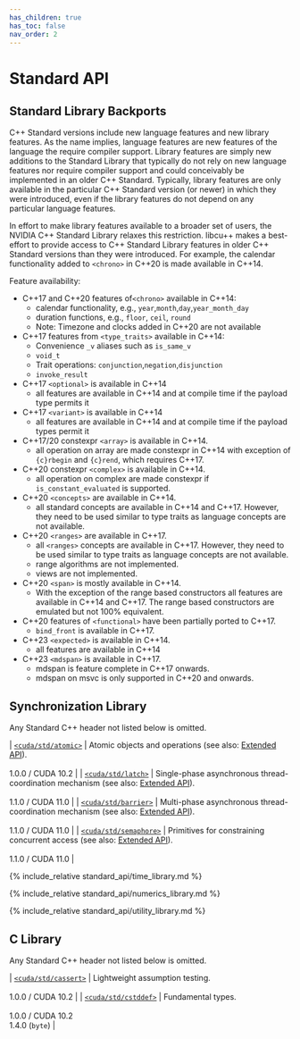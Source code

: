 ```yaml
---
has_children: true
has_toc: false
nav_order: 2
---
```


# Standard API

## Standard Library Backports

C++ Standard versions include new language features and new library features.
As the name implies, language features are new features of the language the require compiler support.
Library features are simply new additions to the Standard Library that typically do not rely on new language features nor require compiler support and could conceivably be implemented in an older C++ Standard.
Typically, library features are only available in the particular C++ Standard version (or newer) in which they were introduced, even if the library features do not depend on any particular language features.

In effort to make library features available to a broader set of users, the NVIDIA C++ Standard Library relaxes this restriction.
libcu++ makes a best-effort to provide access to C++ Standard Library features in older C++ Standard versions than they were introduced.
For example, the calendar functionality added to `<chrono>` in C++20 is made available in C++14.

Feature availability:
- C++17 and C++20 features of`<chrono>` available in C++14:
  -  calendar functionality, e.g., `year`,`month`,`day`,`year_month_day`
  -  duration functions, e.g., `floor`, `ceil`, `round`
  -  Note: Timezone and clocks added in C++20 are not available
- C++17 features from `<type_traits>` available in C++14:
  - Convenience `_v` aliases such as `is_same_v`
  - `void_t`
  - Trait operations: `conjunction`,`negation`,`disjunction`
  - `invoke_result`
- C++17 `<optional>` is available in C++14
  - all features are available in C++14 and at compile time if the payload type permits it
- C++17 `<variant>` is available in C++14
  - all features are available in C++14 and at compile time if the payload types permit it
- C++17/20 constexpr `<array>` is available in C++14.
  - all operation on array are made constexpr in C++14 with exception of `{c}rbegin` and `{c}rend`, which requires C++17.
- C++20 constexpr `<complex>` is available in C++14.
  - all operation on complex are made constexpr if `is_constant_evaluated` is supported.
- C++20 `<concepts>` are available in C++14.
  - all standard concepts are available in C++14 and C++17. However, they need to be used similar to type traits as language concepts are not available.
- C++20 `<ranges>` are available in C++17.
  - all `<ranges>` concepts are available in C++17. However, they need to be used similar to type traits as language concepts are not available.
  - range algorithms are not implemented.
  - views are not implemented.
- C++20 `<span>` is mostly available in C++14.
  - With the exception of the range based constructors all features are available in C++14 and C++17. The range based constructors are emulated but not 100% equivalent.
- C++20 features of `<functional>` have been partially ported to C++17.
  - `bind_front` is available in C++17.
- C++23 `<expected>` is available in C++14.
  - all features are available in C++14
- C++23 `<mdspan>` is available in C++17.
  - mdspan is feature complete in C++17 onwards.
  - mdspan on msvc is only supported in C++20 and onwards.

## Synchronization Library

Any Standard C++ header not listed below is omitted.

| [`<cuda/std/atomic>`]    | Atomic objects and operations (see also: [Extended API](./extended_api/synchronization_primitives/atomic.md)). <br/><br/> 1.0.0 / CUDA 10.2 |
| [`<cuda/std/latch>`]     | Single-phase asynchronous thread-coordination mechanism (see also: [Extended API](./extended_api/synchronization_primitives/latch.md)). <br/><br/> 1.1.0 / CUDA 11.0 |
| [`<cuda/std/barrier>`]   | Multi-phase asynchronous thread-coordination mechanism (see also: [Extended API](./extended_api/synchronization_primitives/barrier.md)). <br/><br/> 1.1.0 / CUDA 11.0 |
| [`<cuda/std/semaphore>`] | Primitives for constraining concurrent access (see also: [Extended API](./extended_api/synchronization_primitives/counting_semaphore.md)). <br/><br/> 1.1.0 / CUDA 11.0 |

{% include_relative standard_api/time_library.md %}

{% include_relative standard_api/numerics_library.md %}

{% include_relative standard_api/utility_library.md %}

## C Library

Any Standard C++ header not listed below is omitted.

| [`<cuda/std/cassert>`] | Lightweight assumption testing. <br/><br/> 1.0.0 / CUDA 10.2         |
| [`<cuda/std/cstddef>`] | Fundamental types. <br/><br/> 1.0.0 / CUDA 10.2 <br/> 1.4.0 (`byte`) |


[`<cuda/std/atomic>`]: https://en.cppreference.com/w/cpp/header/atomic
[`<cuda/std/latch>`]: https://en.cppreference.com/w/cpp/header/latch
[`<cuda/std/barrier>`]: https://en.cppreference.com/w/cpp/header/barrier
[`<cuda/std/semaphore>`]: https://en.cppreference.com/w/cpp/header/semaphore
[`<cuda/std/cassert>`]: https://en.cppreference.com/w/cpp/header/cassert
[`<cuda/std/cstddef>`]: https://en.cppreference.com/w/cpp/header/cstddef
